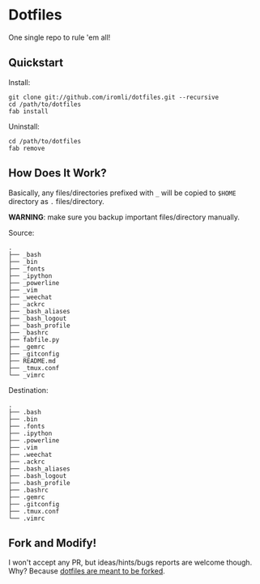 # Dotfiles

One single repo to rule 'em all!

## Quickstart

Install:

    git clone git://github.com/iromli/dotfiles.git --recursive
    cd /path/to/dotfiles
    fab install

Uninstall:

    cd /path/to/dotfiles
    fab remove

## How Does It Work?

Basically, any files/directories prefixed with `_` will be copied to
`$HOME` directory as `.` files/directory.

**WARNING**: make sure you backup important files/directory manually.

Source:

    .
    ├── _bash
    ├── _bin
    ├── _fonts
    ├── _ipython
    ├── _powerline
    ├── _vim
    ├── _weechat
    ├── _ackrc
    ├── _bash_aliases
    ├── _bash_logout
    ├── _bash_profile
    ├── _bashrc
    ├── fabfile.py
    ├── _gemrc
    ├── _gitconfig
    ├── README.md
    ├── _tmux.conf
    └── _vimrc

Destination:

    .
    ├── .bash
    ├── .bin
    ├── .fonts
    ├── .ipython
    ├── .powerline
    ├── .vim
    ├── .weechat
    ├── .ackrc
    ├── .bash_aliases
    ├── .bash_logout
    ├── .bash_profile
    ├── .bashrc
    ├── .gemrc
    ├── .gitconfig
    ├── .tmux.conf
    └── .vimrc

## Fork and Modify!

I won't accept any PR, but ideas/hints/bugs reports are welcome though.
Why? Because [dotfiles are meant to be forked][holman-blog].

[holman-blog]: http://zachholman.com/2010/08/dotfiles-are-meant-to-be-forked
